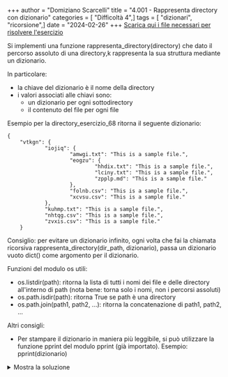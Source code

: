 +++
author = "Domiziano Scarcelli"
title = "4.001 - Rappresenta directory con dizionario"
categories = [ "Difficoltà 4",]
tags = [ "dizionari", "ricorsione",]
date = "2024-02-26"
+++
[Scarica qui i file necessari per risolvere l'esercizio](/exercises_py/it/4_001_rappresenta_directory.zip)

Si implementi una funzione rappresenta_directory(directory) che dato il percorso assoluto di una directory,k
rappresenta la sua struttura mediante un dizionario.

In particolare:
- la chiave del dizionario è il nome della directory
- i valori associati alle chiavi sono:
    - un dizionario per ogni sottodirectory
    - il contenuto del file per ogni file

Esempio per la directory_esercizio_68 ritorna il seguente dizionario:

    {
        "vtkgn": {
                "iojiq": {
                        "amwgi.txt": "This is a sample file.",
                        "eogzu": {
                                "hhdix.txt": "This is a sample file.",
                                "lciny.txt": "This is a sample file.",
                                "zpplp.md": "This is a sample file."
                        },
                        "folnb.csv": "This is a sample file.",
                        "xcvsu.csv": "This is a sample file."
                },
                "kuhmp.txt": "This is a sample file.",
                "nhtqg.csv": "This is a sample file.",
                "zvxis.csv": "This is a sample file."
        }

Consiglio: per evitare un dizionario infinito, ogni volta che fai la chiamata ricorsiva
rappresenta_directory(dir_path, dizionario), passa un dizionario vuoto dict() come argomento per il dizionario.

Funzioni del modulo os utili:
- os.listdir(path): ritorna la lista di tutti i nomi dei file e delle directory all'interno di path (nota bene: torna solo i nomi, non i percorsi assoluti)
- os.path.isdir(path): ritorna True se path è una directory
- os.path.join(path1, path2, ...): ritorna la concatenazione di path1, path2, ...

Altri consigli:
- Per stampare il dizionario in maniera più leggibile, si può utilizzare la funzione pprint del modulo pprint (già importato). Esempio: pprint(dizionario)

<details>
<summary>Mostra la soluzione</summary>

```python
def rappresenta_directory(dir_path, dizionario=dict()):
    for file in os.listdir(dir_path):
        file_path = os.path.join(dir_path, file)
        if os.path.isdir(file_path):
            dizionario[file] = rappresenta_directory(
                file_path, dict())
        else:
            with open(file_path, "r") as f:
                contenuto = f.read()
            dizionario[file] = contenuto
    return dizionario
```

</details>

